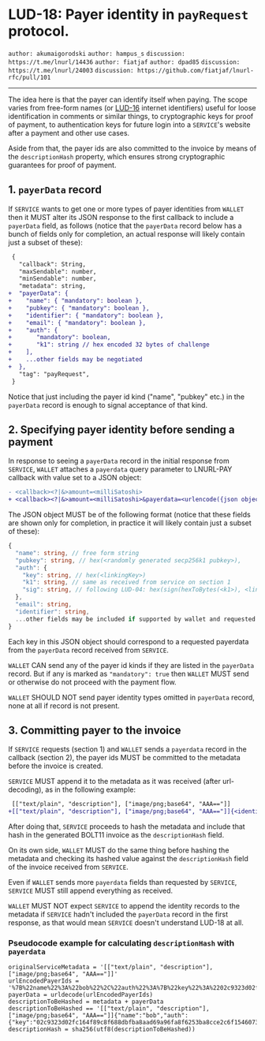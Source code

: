 LUD-18: Payer identity in `payRequest` protocol.
================================================

`author: akumaigorodski` `author: hampus_s` `discussion: https://t.me/lnurl/14436` `author: fiatjaf` `author: dpad85` `discussion: https://t.me/lnurl/24003` `discussion: https://github.com/fiatjaf/lnurl-rfc/pull/101`

---

The idea here is that the payer can identify itself when paying. The scope varies from free-form names (or [LUD-16](16.md) internet identifiers) useful for loose identification in comments or similar things, to cryptographic keys for proof of payment, to authentication keys for future login into a `SERVICE`'s website after a payment and other use cases.

Aside from that, the payer ids are also committed to the invoice by means of the `descriptionHash` property, which ensures strong cryptographic guarantees for proof of payment.

## 1. `payerData` record

If `SERVICE` wants to get one or more types of payer identities from `WALLET` then it MUST alter its JSON response to the first callback to include a `payerData` field, as follows (notice that the `payerData` record below has a bunch of fields only for completion, an actual response will likely contain just a subset of these):

```diff
 {
   "callback": String,
   "maxSendable": number,
   "minSendable": number,
   "metadata": string,
+  "payerData": {
+    "name": { "mandatory": boolean },
+    "pubkey": { "mandatory": boolean },
+    "identifier": { "mandatory": boolean },
+    "email": { "mandatory": boolean },
+    "auth": {
+       "mandatory": boolean,
+       "k1": string // hex encoded 32 bytes of challenge
+    ],
+    ...other fields may be negotiated
+  },
   "tag": "payRequest",
 }
```

Notice that just including the payer id kind ("name", "pubkey" etc.) in the `payerData` record is enough to signal acceptance of that kind.

## 2. Specifying payer identity before sending a payment

In response to seeing a `payerData` record in the initial response from `SERVICE`, `WALLET` attaches a `payerdata` query parameter to LNURL-PAY callback with value set to a JSON object:

```diff
- <callback><?|&>amount=<milliSatoshi>
+ <callback><?|&>amount=<milliSatoshi>&payerdata=<urlencode({json object})>
```

The JSON object MUST be of the following format (notice that these fields are shown only for completion, in practice it will likely contain just a subset of these):

```Typescript
{
  "name": string, // free form string
  "pubkey": string, // hex(<randomly generated secp256k1 pubkey>),
  "auth": {
    "key": string, // hex(<linkingKey>)
    "k1": string, // same as received from service on section 1
    "sig": string, // following LUD-04: hex(sign(hexToBytes(<k1>), <linkingPrivKey>))
  },
  "email": string,
  "identifier": string,
  ...other fields may be included if supported by wallet and requested by service
}
```

Each key in this JSON object should correspond to a requested payerdata from the `payerData` record received from `SERVICE`.

`WALLET` CAN send any of the payer id kinds if they are listed in the `payerData` record. But if any is marked as `"mandatory": true` then `WALLET` MUST send or otherwise do not proceed with the payment flow.

`WALLET` SHOULD NOT send payer identity types omitted in `payerData` record, none at all if record is not present.

## 3. Committing payer to the invoice

If `SERVICE` requests (section 1) and `WALLET` sends a `payerdata` record in the callback (section 2), the payer ids MUST be committed to the metadata before the invoice is created.

`SERVICE` MUST append it to the metadata as it was received (after url-decoding), as in the following example:

```diff
 [["text/plain", "description"], ["image/png;base64", "AAA=="]]
+[["text/plain", "description"], ["image/png;base64", "AAA=="]]{<identity records>}
```

After doing that, `SERVICE` proceeds to hash the metadata and include that hash in the generated BOLT11 invoice as the `descriptionHash` field.

On its own side, `WALLET` MUST do the same thing before hashing the metadata and checking its hashed value against the `descriptionHash` field of the invoice received from `SERVICE`.

Even if `WALLET` sends more `payerdata` fields than requested by `SERVICE`, `SERVICE` MUST still append everything as received.

`WALLET` MUST NOT expect `SERVICE` to append the identity records to the metadata if `SERVICE` hadn't included the `payerData` record in the first response, as that would mean `SERVICE` doesn't understand LUD-18 at all.

### Pseudocode example for calculating `descriptionHash` with `payerdata`

```
originalServiceMetadata = '[["text/plain", "description"], ["image/png;base64", "AAA=="]]'
urlEncodedPayerIds = '%7B%22name%22%3A%22bob%22%2C%22auth%22%3A%7B%22key%22%3A%2202c9323d02fc164f89c8f688dbfba8aad69a96fa8f6253ba8cce2c6f1546073fa3%22%2C%22sig%22%3A%222afd21794e2a801d0d516584ceebe1a24ed8991dd5ec708259aeaee5c0d2d1437542b689ee5d39e619a01a257142d49c18a4af3088c46ce87e2d941a1bcc7210%22%7D%2C%22identifier%22%3A%22bob%40bob.com%22%2C%22pubkey%22%3A%2203ee58475055820fbfa52e356a8920f62f8316129c39369dbdde3e5d0198a9e315%22%7D'
payerData = urldecode(urlEncodedPayerIds)
descriptionToBeHashed = metadata + payerData
descriptionToBeHashed == '[["text/plain", "description"], ["image/png;base64", "AAA=="]]{"name":"bob","auth":{"key":"02c9323d02fc164f89c8f688dbfba8aad69a96fa8f6253ba8cce2c6f1546073fa3","sig":"2afd21794e2a801d0d516584ceebe1a24ed8991dd5ec708259aeaee5c0d2d1437542b689ee5d39e619a01a257142d49c18a4af3088c46ce87e2d941a1bcc7210"},"identifier":"bob@bob.com","pubkey":"03ee58475055820fbfa52e356a8920f62f8316129c39369dbdde3e5d0198a9e315"}'
descriptionHash = sha256(utf8(descriptionToBeHashed))
```
